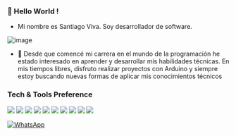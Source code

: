 ### 👋 Hello World !  

- Mi nombre es Santiago Viva. Soy desarrollador de software.

![image](https://github.com/SantDV/SantDV/assets/89231768/8e935c62-88b9-49f4-a25c-9f8c51412455)

- 👀  Desde que comencé mi carrera en el mundo de la programación he 
estado interesado en aprender y desarrollar mis habilidades técnicas. En mis 
tiempos libres, disfruto realizar proyectos con Arduino y siempre estoy buscando
 nuevas formas de aplicar mis conocimientos técnicos

### Tech & Tools Preference

<img src = "https://img.shields.io/badge/.NET-512BD4.svg?style=for-the-badge&logo=dotnet&logoColor=white"> <img src = "https://img.shields.io/badge/MySQL-4479A1.svg?style=for-the-badge&logo=MySQL&logoColor=white"> <img src = "https://img.shields.io/badge/SQLite-003B57.svg?style=for-the-badge&logo=SQLite&logoColor=white"> <img src = "https://img.shields.io/badge/Microsoft%20SQL%20Server-CC2927.svg?style=for-the-badge&logo=Microsoft-SQL-Server&logoColor=white"> <img src = "https://img.shields.io/badge/Git-F05032.svg?style=for-the-badge&logo=Git&logoColor=white"> <img src = "https://img.shields.io/badge/GitHub-181717.svg?style=for-the-badge&logo=GitHub&logoColor=white"> <img src = "https://img.shields.io/badge/Cisco-1BA0D7.svg?style=for-the-badge&logo=Cisco&logoColor=white"> <img src = "https://img.shields.io/badge/Python-3776AB.svg?style=for-the-badge&logo=Python&logoColor=white"> <img src = "https://img.shields.io/badge/Visual%20Studio-5C2D91.svg?style=for-the-badge&logo=Visual-Studio&logoColor=white"> <img src = "https://img.shields.io/badge/Visual%20Studio%20Code-007ACC.svg?style=for-the-badge&logo=Visual-Studio-Code&logoColor=white">




[![WhatsApp](https://img.shields.io/badge/WhatsApp-25D366?style=for-the-badge&logo=whatsapp&logoColor=white)](https://api.whatsapp.com/send?phone=543815398223)




